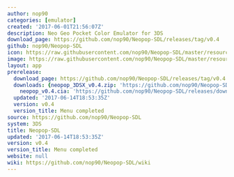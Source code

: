 ```yaml
---
author: nop90
categories: [emulator]
created: '2017-06-01T21:56:07Z'
description: Neo Geo Pocket Color Emulator for 3DS
download_page: https://github.com/nop90/Neopop-SDL/releases/tag/v0.4
github: nop90/Neopop-SDL
icon: https://raw.githubusercontent.com/nop90/Neopop-SDL/master/resources/icon.png
image: https://raw.githubusercontent.com/nop90/Neopop-SDL/master/resources/banner.png
layout: app
prerelease:
  download_page: https://github.com/nop90/Neopop-SDL/releases/tag/v0.4
  downloads: {neopop_3DSX_v0.4.zip: 'https://github.com/nop90/Neopop-SDL/releases/download/v0.4/neopop_3DSX_v0.4.zip',
    neopop_v0.4.cia: 'https://github.com/nop90/Neopop-SDL/releases/download/v0.4/neopop_v0.4.cia'}
  updated: '2017-06-14T18:53:35Z'
  version: v0.4
  version_title: Menu completed
source: https://github.com/nop90/Neopop-SDL
system: 3DS
title: Neopop-SDL
updated: '2017-06-14T18:53:35Z'
version: v0.4
version_title: Menu completed
website: null
wiki: https://github.com/nop90/Neopop-SDL/wiki
---
```

